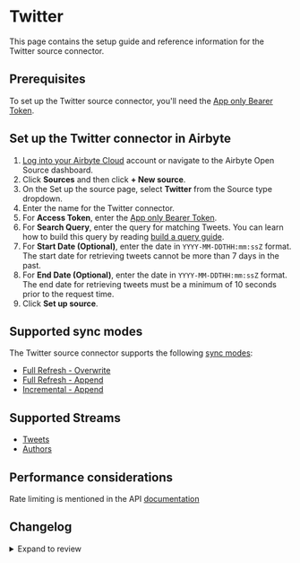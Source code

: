 # Twitter

This page contains the setup guide and reference information for the Twitter source connector.

## Prerequisites

To set up the Twitter source connector, you'll need the [App only Bearer Token](https://developer.twitter.com/en/docs/authentication/oauth-2-0/bearer-tokens).

## Set up the Twitter connector in Airbyte

1. [Log into your Airbyte Cloud](https://cloud.airbyte.com/workspaces) account or navigate to the Airbyte Open Source dashboard.
2. Click **Sources** and then click **+ New source**.
3. On the Set up the source page, select **Twitter** from the Source type dropdown.
4. Enter the name for the Twitter connector.
5. For **Access Token**, enter the [App only Bearer Token](https://developer.twitter.com/en/docs/authentication/oauth-2-0/bearer-tokens).
6. For **Search Query**, enter the query for matching Tweets. You can learn how to build this query by reading [build a query guide](https://developer.twitter.com/en/docs/twitter-api/tweets/search/integrate/build-a-query).
7. For **Start Date (Optional)**, enter the date in `YYYY-MM-DDTHH:mm:ssZ` format. The start date for retrieving tweets cannot be more than 7 days in the past.
8. For **End Date (Optional)**, enter the date in `YYYY-MM-DDTHH:mm:ssZ` format. The end date for retrieving tweets must be a minimum of 10 seconds prior to the request time.
9. Click **Set up source**.

## Supported sync modes

The Twitter source connector supports the following [sync modes](https://docs.airbyte.com/cloud/core-concepts#connection-sync-modes):

- [Full Refresh - Overwrite](https://docs.airbyte.com/understanding-airbyte/connections/full-refresh-overwrite/)
- [Full Refresh - Append](https://docs.airbyte.com/understanding-airbyte/connections/full-refresh-append)
- [Incremental - Append](https://docs.airbyte.com/understanding-airbyte/connections/incremental-append)

## Supported Streams

- [Tweets](https://developer.twitter.com/en/docs/twitter-api/tweets/search/api-reference/get-tweets-search-recent)
- [Authors](https://developer.twitter.com/en/docs/twitter-api/tweets/search/api-reference/get-tweets-search-recent)

## Performance considerations

Rate limiting is mentioned in the API [documentation](https://developer.twitter.com/en/docs/twitter-api/rate-limits)

## Changelog

<details>
  <summary>Expand to review</summary>

| Version | Date       | Pull Request                                             | Subject                                           |
| :------ | :--------- | :------------------------------------------------------- | :------------------------------------------------ |
| 0.3.12 | 2025-09-02 | [60771](https://github.com/airbytehq/airbyte/pull/60771) | Update dependencies |
| 0.3.11 | 2025-05-10 | [60003](https://github.com/airbytehq/airbyte/pull/60003) | Update dependencies |
| 0.3.10 | 2025-05-04 | [59620](https://github.com/airbytehq/airbyte/pull/59620) | Update dependencies |
| 0.3.9 | 2025-04-27 | [58398](https://github.com/airbytehq/airbyte/pull/58398) | Update dependencies |
| 0.3.8 | 2025-04-12 | [57944](https://github.com/airbytehq/airbyte/pull/57944) | Update dependencies |
| 0.3.7 | 2025-04-05 | [57432](https://github.com/airbytehq/airbyte/pull/57432) | Update dependencies |
| 0.3.6 | 2025-03-29 | [56810](https://github.com/airbytehq/airbyte/pull/56810) | Update dependencies |
| 0.3.5 | 2025-03-22 | [56240](https://github.com/airbytehq/airbyte/pull/56240) | Update dependencies |
| 0.3.4 | 2025-03-08 | [55609](https://github.com/airbytehq/airbyte/pull/55609) | Update dependencies |
| 0.3.3 | 2025-03-01 | [55111](https://github.com/airbytehq/airbyte/pull/55111) | Update dependencies |
| 0.3.2 | 2025-02-22 | [54484](https://github.com/airbytehq/airbyte/pull/54484) | Update dependencies |
| 0.3.1 | 2025-02-15 | [54070](https://github.com/airbytehq/airbyte/pull/54070) | Update dependencies |
| 0.3.0 | 2024-12-10 | [48870](https://github.com/airbytehq/airbyte/pull/48870) | Add new stream `authors` |
| 0.2.8 | 2025-02-08 | [53515](https://github.com/airbytehq/airbyte/pull/53515) | Update dependencies |
| 0.2.7 | 2025-02-01 | [53037](https://github.com/airbytehq/airbyte/pull/53037) | Update dependencies |
| 0.2.6 | 2025-01-25 | [52432](https://github.com/airbytehq/airbyte/pull/52432) | Update dependencies |
| 0.2.5 | 2025-01-18 | [51975](https://github.com/airbytehq/airbyte/pull/51975) | Update dependencies |
| 0.2.4 | 2025-01-11 | [51426](https://github.com/airbytehq/airbyte/pull/51426) | Update dependencies |
| 0.2.3 | 2025-01-04 | [50378](https://github.com/airbytehq/airbyte/pull/50378) | Update dependencies |
| 0.2.2 | 2024-12-14 | [48192](https://github.com/airbytehq/airbyte/pull/48192) | Update dependencies |
| 0.2.1 | 2024-10-29 | [44710](https://github.com/airbytehq/airbyte/pull/44710) | Update dependencies |
| 0.2.0 | 2024-08-26 | [44777](https://github.com/airbytehq/airbyte/pull/44777) | Refactor connector to manifest-only format |
| 0.1.15 | 2024-08-17 | [44289](https://github.com/airbytehq/airbyte/pull/44289) | Update dependencies |
| 0.1.14 | 2024-08-12 | [43813](https://github.com/airbytehq/airbyte/pull/43813) | Update dependencies |
| 0.1.13 | 2024-08-10 | [43509](https://github.com/airbytehq/airbyte/pull/43509) | Update dependencies |
| 0.1.12 | 2024-08-03 | [43115](https://github.com/airbytehq/airbyte/pull/43115) | Update dependencies |
| 0.1.11 | 2024-07-27 | [42830](https://github.com/airbytehq/airbyte/pull/42830) | Update dependencies |
| 0.1.10 | 2024-07-20 | [42270](https://github.com/airbytehq/airbyte/pull/42270) | Update dependencies |
| 0.1.9 | 2024-07-13 | [41910](https://github.com/airbytehq/airbyte/pull/41910) | Update dependencies |
| 0.1.8 | 2024-07-10 | [41394](https://github.com/airbytehq/airbyte/pull/41394) | Update dependencies |
| 0.1.7 | 2024-07-06 | [40900](https://github.com/airbytehq/airbyte/pull/40900) | Update dependencies |
| 0.1.6 | 2024-06-25 | [40396](https://github.com/airbytehq/airbyte/pull/40396) | Update dependencies |
| 0.1.5 | 2024-06-22 | [40098](https://github.com/airbytehq/airbyte/pull/40098) | Update dependencies |
| 0.1.4 | 2024-06-06 | [39154](https://github.com/airbytehq/airbyte/pull/39154) | [autopull] Upgrade base image to v1.2.2 |
| 0.1.3 | 2024-05-21 | [38525](https://github.com/airbytehq/airbyte/pull/38525) | [autopull] base image + poetry + up_to_date |
| 0.1.2 | 2023-03-06 | [23749](https://github.com/airbytehq/airbyte/pull/23749) | Spec and docs are improved for beta certification |
| 0.1.1 | 2023-03-03 | [23661](https://github.com/airbytehq/airbyte/pull/23661) | Incremental added for the "tweets" stream |
| 0.1.0   | 2022-11-01 | [18883](https://github.com/airbytehq/airbyte/pull/18858) | 🎉 New Source: Twitter                            |

</details>
